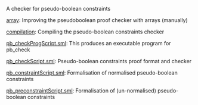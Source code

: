 A checker for pseudo-boolean constraints

[array](array):
Improving the pseudoboolean proof checker with arrays (manually)

[compilation](compilation):
Compiling the pseudo-boolean constraints checker

[pb_checkProgScript.sml](pb_checkProgScript.sml):
This produces an executable program for pb_check

[pb_checkScript.sml](pb_checkScript.sml):
Pseudo-boolean constraints proof format and checker

[pb_constraintScript.sml](pb_constraintScript.sml):
Formalisation of normalised pseudo-boolean constraints

[pb_preconstraintScript.sml](pb_preconstraintScript.sml):
Formalisation of (un-normalised) pseudo-boolean constraints
